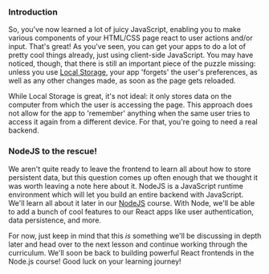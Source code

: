 ### Introduction

So, you've now learned a lot of juicy JavaScript, enabling you to make various components of your HTML/CSS page react to user actions and/or input. That's great! As you've seen, you can get your apps to do a lot of pretty cool things already, just using client-side JavaScript. You may have noticed, though, that there is still an important piece of the puzzle missing: unless you use [Local Storage](http://coding.smashingmagazine.com/2010/10/11/local-storage-and-how-to-use-it/), your app 'forgets' the user's preferences, as well as any other changes made, as soon as the page gets reloaded.

While Local Storage is great, it's not ideal: it only stores data on the computer from which the user is accessing the page. This approach does not allow for the app to 'remember' anything when the same user tries to access it again from a different device. For that, you're going to need a real backend.

### NodeJS to the rescue! 

We aren't quite ready to leave the frontend to learn all about how to store persistent data, but this question comes up often enough that we thought it was worth leaving a note here about it. NodeJS is a JavaScript runtime environment which will let you build an entire backend with JavaScript. We'll learn all about it later in our [NodeJS](https://www.theodinproject.com/paths/full-stack-javascript/courses/nodejs) course. With Node, we'll be able to add a bunch of cool features to our React apps like user authentication, data persistence, and more.

For now, just keep in mind that this _is_ something we'll be discussing in depth later and head over to the next lesson and continue working through the curriculum. We'll soon be back to building powerful React frontends in the Node.js course! Good luck on your learning journey!
